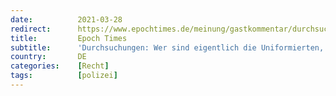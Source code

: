 ```yaml
---
date:          2021-03-28
redirect:      https://www.epochtimes.de/meinung/gastkommentar/durchsuchungen-wer-sind-eigentlich-die-uniformierten-die-bei-aerzten-und-juristen-eindringen-a3479031.html
title:         Epoch Times
subtitle:      'Durchsuchungen: Wer sind eigentlich die Uniformierten, die bei Ärzten und Juristen eindringen?'
country:       DE
categories:    [Recht]
tags:          [polizei]
---
```

